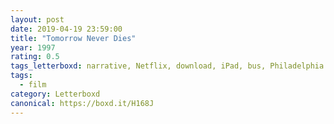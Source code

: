 ```yaml
---
layout: post 
date: 2019-04-19 23:59:00
title: "Tomorrow Never Dies"
year: 1997
rating: 0.5
tags_letterboxd: narrative, Netflix, download, iPad, bus, Philadelphia
tags:
  - film
category: Letterboxd
canonical: https://boxd.it/H168J
---
```

